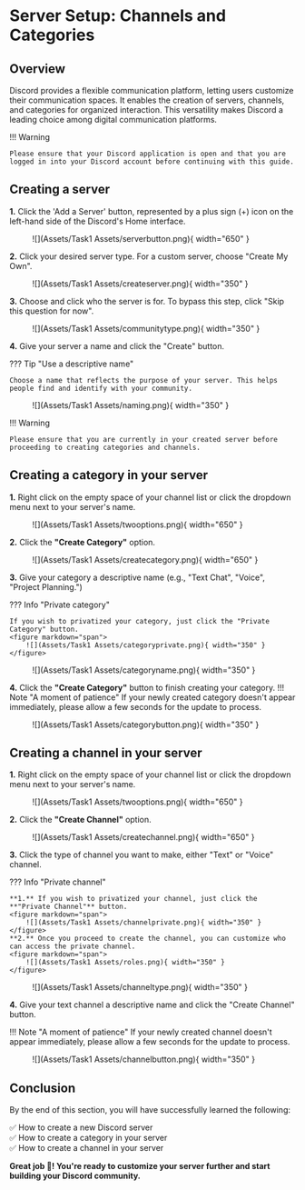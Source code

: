 # **Server Setup: Channels and Categories**

## Overview
Discord provides a flexible communication platform, letting users customize their communication spaces. It enables the creation of servers, channels, and categories for organized interaction. This versatility makes Discord a leading choice among digital communication platforms.

<!-- In this guide, we will show you how to create your Discord server and fill it with categories and channels. This will ensure your community enjoys an organized and pleasing communication environment. -->

!!! Warning

    Please ensure that your Discord application is open and that you are logged in into your Discord account before continuing with this guide.


## Creating a server

**1.** Click the 'Add a Server' button, represented by a plus sign (+) icon on the left-hand side of the Discord's Home interface. 
<figure markdown="span">
  ![](Assets/Task1 Assets/serverbutton.png){ width="650" }
</figure> 

**2.** Click your desired server type. For a custom server, choose "Create My Own".
<figure markdown="span">
  ![](Assets/Task1 Assets/createserver.png){ width="350" }
</figure>

**3.** Choose and click who the server is for. To bypass this step, click "Skip this question for now".
<figure markdown="span">
  ![](Assets/Task1 Assets/communitytype.png){ width="350" }
</figure>

**4.** Give your server a name and click the "Create" button.

??? Tip "Use a descriptive name"

    Choose a name that reflects the purpose of your server. This helps people find and identify with your community.

<figure markdown="span">
  ![](Assets/Task1 Assets/naming.png){ width="350" }
</figure>


!!! Warning

    Please ensure that you are currently in your created server before proceeding to creating categories and channels.


    
## Creating a category in your server

**1.** Right click on the empty space of your channel list or click the dropdown menu next to your server's name.
<figure markdown="span">
  ![](Assets/Task1 Assets/twooptions.png){ width="650" }
</figure>

**2.** Click the **"Create Category"** option.
<figure markdown="span">
  ![](Assets/Task1 Assets/createcategory.png){ width="650" }
</figure>

**3.** Give your category a descriptive name (e.g., "Text Chat", "Voice", "Project Planning.")

??? Info "Private category"

    If you wish to privatized your category, just click the "Private Category" button.
    <figure markdown="span">
        ![](Assets/Task1 Assets/categoryprivate.png){ width="350" }
    </figure>

<figure markdown="span">
  ![](Assets/Task1 Assets/categoryname.png){ width="350" }
</figure>

**4.** Click the **"Create Category"** button to finish creating your category.
!!! Note "A moment of patience"
    If your newly created category doesn't appear immediately, please allow a few seconds for the update to process.
<figure markdown="span">
  ![](Assets/Task1 Assets/categorybutton.png){ width="350" }
</figure>
<!-- **Success!**  You've successfully created a new category in your Discord server. Now, you can start adding channels within it! -->



## Creating a channel in your server

**1.** Right click on the empty space of your channel list or click the dropdown menu next to your server's name.  
<figure markdown="span">
  ![](Assets/Task1 Assets/twooptions.png){ width="650" }
</figure>

**2.** Click the **"Create Channel"** option.
<figure markdown="span">
  ![](Assets/Task1 Assets/createchannel.png){ width="650" }
</figure>

**3.** Click the type of channel you want to make, either "Text" or "Voice" channel.

??? Info "Private channel"

    **1.** If you wish to privatized your channel, just click the **"Private Channel"** button.  
    <figure markdown="span">
        ![](Assets/Task1 Assets/channelprivate.png){ width="350" }
    </figure> 
    **2.** Once you proceed to create the channel, you can customize who can access the private channel.
    <figure markdown="span">
        ![](Assets/Task1 Assets/roles.png){ width="350" }
    </figure> 

<figure markdown="span">
  ![](Assets/Task1 Assets/channeltype.png){ width="350" }
</figure> 

**4.** Give your text channel a descriptive name and click the "Create Channel" button.

!!! Note "A moment of patience"
    If your newly created channel doesn't appear immediately, please allow a few seconds for the update to process.
<figure markdown="span">
  ![](Assets/Task1 Assets/channelbutton.png){ width="350" }
</figure> 
<!-- **Success!**  You've created a new text channel. Start chatting and sharing content! -->

## Conclusion

By the end of this section, you will have successfully learned the following:

✅ How to create a new Discord server  
✅ How to create a category in your server  
✅ How to create a channel in your server

**Great job 🤗! You're ready to customize your server further and start building your Discord community.**